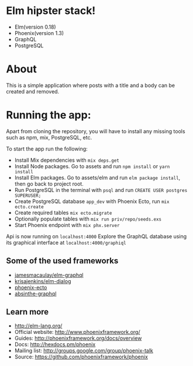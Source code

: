 # Elm hipster stack!
* Elm(version 0.18)
* Phoenix(version 1.3)
* GraphQL
* PostgreSQL

# About
This is a simple application where posts with a title and a body can be created and removed.

# Running the app:

Apart from cloning the repository, you will have to install any missing tools such as npm, mix, PostgreSQL, etc.

To start the app run the following:
  * Install Mix dependencies with `mix deps.get`
  * Install Node packages. Go to assets and run `npm install` or `yarn install`
  * Install Elm packages. Go to assets/elm and run `elm package install`, then go back to project root.
  * Run PostgreSQL in the terminal with `psql` and run `CREATE USER postgres SUPERUSER;`
  * Create PostgreSQL database `app_dev` with Phoenix Ecto, run `mix ecto.create`
  * Create required tables `mix ecto.migrate`
  * Optionally populate tables with `mix run priv/repo/seeds.exs`
  * Start Phoenix endpoint with `mix phx.server`

Api is now running on `localhost:4000`
Explore the GraphQL database using its graphical interface at `localhost:4000/graphiql`

## Some of the used frameworks
* [jamesmacaulay/elm-graphql](https://github.com/jamesmacaulay/elm-graphql)
* [krisajenkins/elm-dialog](https://github.com/krisajenkins/elm-dialog)
* [phoenix-ecto](https://github.com/phoenixframework/phoenix_ecto)
* [absinthe-graphql](http://absinthe-graphql.org/guides/plug-phoenix/)

## Learn more
* http://elm-lang.org/
* Official website: http://www.phoenixframework.org/
* Guides: http://phoenixframework.org/docs/overview
* Docs: http://hexdocs.pm/phoenix
* Mailing list: http://groups.google.com/group/phoenix-talk
* Source: https://github.com/phoenixframework/phoenix
